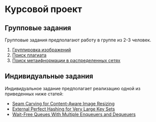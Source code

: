 # Курсовой проект

## Групповые задания

Групповые задания предполагают работу в группе из 2-3 человек.

1. [Группировка изображений](https://docs.google.com/document/d/1xtickvSfAmZFFW2n1MhJYtNoyqIVs5QKp3Kz5YOMwSY/edit?usp=sharing)
2. [Поиск плагиата](https://docs.google.com/document/d/1smdMi6uNF0rmk1s5E5P9OZ1_M7jSOpBNzFRsuFdqKh4/edit?usp=sharing)
3. [Поиск метаифнормации в распределенных сетях](https://docs.google.com/document/d/1PLExlCxv07E3v-qzPns43eQPppeBVOlzW9_rZPGja6M/edit?usp=sharing)

## Индивидуальные задания

Индивидуальное задание предполагает реализацию одной из приведенных ниже статей:

- [Seam Carving for Content-Aware Image Resizing](http://www.faculty.idc.ac.il/arik/site/seam-carve.asp)
- [External Perfect Hashing for Very Large Key Sets](http://homepages.dcc.ufmg.br/~nivio/papers/cikm07.pdf)
- [Wait-Free Queues With Multiple Enqueuers and Dequeuers](http://www.cs.technion.ac.il/~erez/Papers/wfquque-ppopp.pdf)
